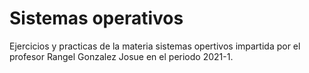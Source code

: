 # Sistemas operativos
Ejercicios y practicas de la materia sistemas opertivos impartida por el profesor Rangel Gonzalez Josue en el periodo 2021-1.
